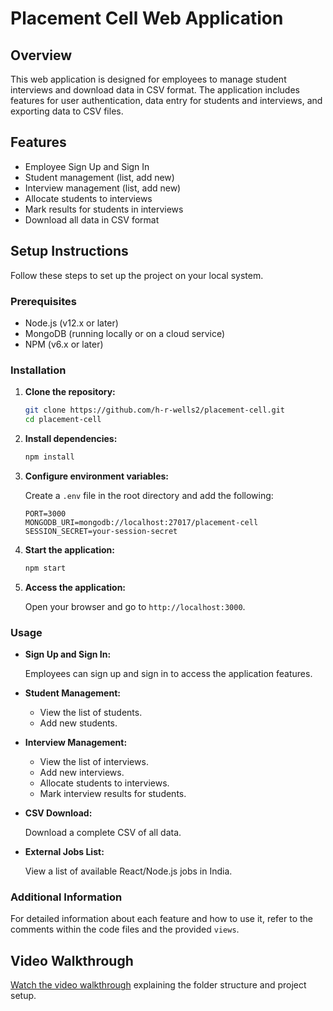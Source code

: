 # Placement Cell Web Application

## Overview

This web application is designed for employees to manage student interviews and download data in CSV format. The application includes features for user authentication, data entry for students and interviews, and exporting data to CSV files.

## Features

- Employee Sign Up and Sign In
- Student management (list, add new)
- Interview management (list, add new)
- Allocate students to interviews
- Mark results for students in interviews
- Download all data in CSV format

## Setup Instructions

Follow these steps to set up the project on your local system.

### Prerequisites

- Node.js (v12.x or later)
- MongoDB (running locally or on a cloud service)
- NPM (v6.x or later)

### Installation

1. **Clone the repository:**

    ```sh
    git clone https://github.com/h-r-wells2/placement-cell.git
    cd placement-cell
    ```

2. **Install dependencies:**

    ```sh
    npm install
    ```

3. **Configure environment variables:**

    Create a `.env` file in the root directory and add the following:

    ```plaintext
    PORT=3000
    MONGODB_URI=mongodb://localhost:27017/placement-cell
    SESSION_SECRET=your-session-secret
    ```

4. **Start the application:**

    ```sh
    npm start
    ```

5. **Access the application:**

    Open your browser and go to `http://localhost:3000`.

### Usage

- **Sign Up and Sign In:**

    Employees can sign up and sign in to access the application features.

- **Student Management:**

    - View the list of students.
    - Add new students.

- **Interview Management:**

    - View the list of interviews.
    - Add new interviews.
    - Allocate students to interviews.
    - Mark interview results for students.

- **CSV Download:**

    Download a complete CSV of all data.

- **External Jobs List:**

    View a list of available React/Node.js jobs in India.

### Additional Information

For detailed information about each feature and how to use it, refer to the comments within the code files and the provided `views`.

## Video Walkthrough

[Watch the video walkthrough](https://drive.google.com/file/d/1Z-qAWjYHuSP3yPT4R7_HbejdumkIsX49/view?usp=drive_link) explaining the folder structure and project setup.
